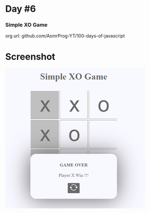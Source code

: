 # Day #6

### Simple XO Game
org url: github.com/AsmrProg-YT/100-days-of-javascript

# Screenshot
![sc](./screenshot.jpg)
